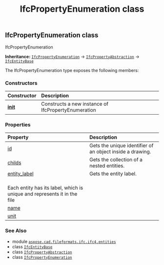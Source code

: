 ﻿---
title: IfcPropertyEnumeration class
second_title: Aspose.CAD for Python via .NET API References
description: 
type: docs
weight: 4700
url: /python-net/aspose.cad.fileformats.ifc.ifc4.entities/ifcpropertyenumeration/
is_root: false
---

## IfcPropertyEnumeration class

IfcPropertyEnumeration



**Inheritance:** [`IfcPropertyEnumeration`](/cad/python-net/aspose.cad.fileformats.ifc.ifc4.entities/ifcpropertyenumeration) → 
[`IfcPropertyAbstraction`](/cad/python-net/aspose.cad.fileformats.ifc.ifc4.entities/ifcpropertyabstraction) → 
[`IfcEntityBase`](/cad/python-net/aspose.cad.fileformats.ifc/ifcentitybase)



The IfcPropertyEnumeration type exposes the following members:

### Constructors
| Constructor | Description |
| :- | :- |
| [__init__](/cad/python-net/aspose.cad.fileformats.ifc.ifc4.entities/ifcpropertyenumeration/__init__/#) | Constructs a new instance of IfcPropertyEnumeration |


### Properties
| Property | Description |
| :- | :- |
| [id](/cad/python-net/aspose.cad.fileformats.ifc.ifc4.entities/ifcpropertyenumeration/id) | Gets the unique identifier of an object inside a drawing. |
| [childs](/cad/python-net/aspose.cad.fileformats.ifc.ifc4.entities/ifcpropertyenumeration/childs) | Gets the collection of a nested entities. |
| [entity_label](/cad/python-net/aspose.cad.fileformats.ifc.ifc4.entities/ifcpropertyenumeration/entity_label) | Gets the entity label.<br/>Each entity has its label, which is unique and represents it in the file |
| [name](/cad/python-net/aspose.cad.fileformats.ifc.ifc4.entities/ifcpropertyenumeration/name) |  |
| [unit](/cad/python-net/aspose.cad.fileformats.ifc.ifc4.entities/ifcpropertyenumeration/unit) |  |



### See Also
* module [`aspose.cad.fileformats.ifc.ifc4.entities`](..)
* class [`IfcEntityBase`](/cad/python-net/aspose.cad.fileformats.ifc/ifcentitybase)
* class [`IfcPropertyAbstraction`](/cad/python-net/aspose.cad.fileformats.ifc.ifc4.entities/ifcpropertyabstraction)
* class [`IfcPropertyEnumeration`](/cad/python-net/aspose.cad.fileformats.ifc.ifc4.entities/ifcpropertyenumeration)

